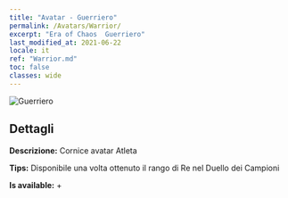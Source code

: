 ```yaml
---
title: "Avatar - Guerriero"
permalink: /Avatars/Warrior/
excerpt: "Era of Chaos  Guerriero"
last_modified_at: 2021-06-22
locale: it
ref: "Warrior.md"
toc: false
classes: wide
---
```

 ![Guerriero](/images/a/avatarFrame_1.png)

## Dettagli

 **Descrizione:** Cornice avatar Atleta 

 **Tips:** Disponibile una volta ottenuto il rango di Re nel Duello dei Campioni 

 **Is available:**  + 

